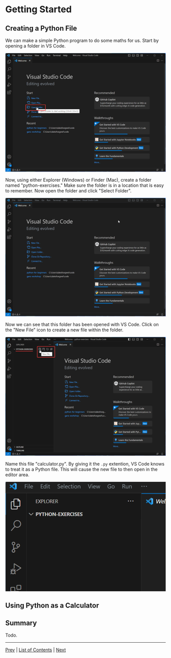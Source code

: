 # Getting Started

## Creating a Python File

We can make a simple Python program to do some maths for us. Start by opening a folder in VS Code.

![](./pictures/vscode-open-folder.png)

Now, using either Explorer (Windows) or Finder (Mac), create a folder named "python-exercises." Make sure the folder is in a location that is easy to remember. Now open the folder and click "Select Folder".

![](./pictures/create-python-folder.gif)

Now we can see that this folder has been opened with VS Code. Click on the "New File" icon to create a new file within the folder.

![](./pictures/create-file-vscode.png)

Name this file "calculator.py". By giving it the `.py` extention, VS Code knows to treat it as a Python file. This will cause the new file to then open in the editor area.

![](./pictures/make-calculator-file.gif)

## Using Python as a Calculator

## Summary

Todo.

---
[Prev](introduction.md) | [List of Contents](README.md) | [Next](variables.md)